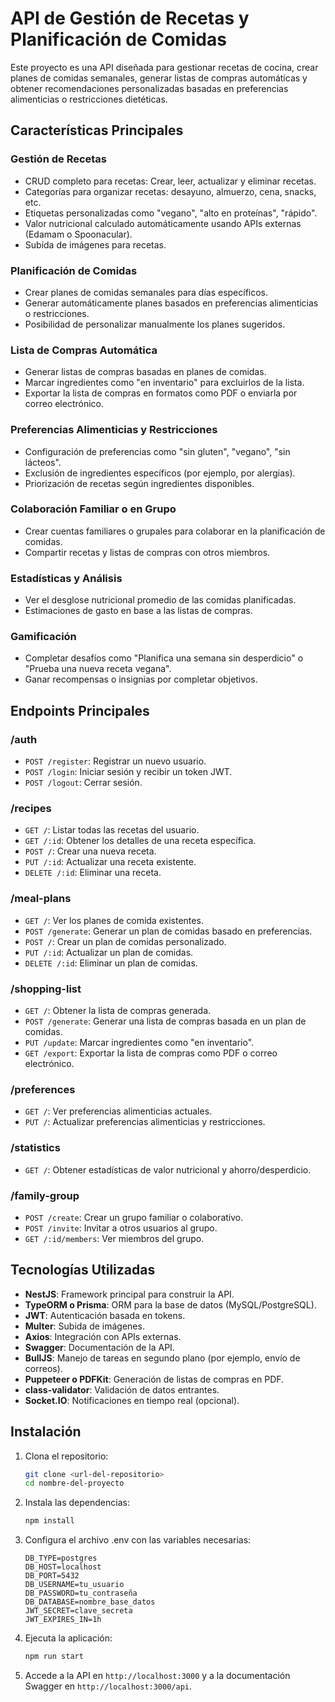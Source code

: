 # API de Gestión de Recetas y Planificación de Comidas

Este proyecto es una API diseñada para gestionar recetas de cocina, crear planes de comidas semanales, generar listas de compras automáticas y obtener recomendaciones personalizadas basadas en preferencias alimenticias o restricciones dietéticas.

## Características Principales

### Gestión de Recetas
- CRUD completo para recetas: Crear, leer, actualizar y eliminar recetas.
- Categorías para organizar recetas: desayuno, almuerzo, cena, snacks, etc.
- Etiquetas personalizadas como "vegano", "alto en proteínas", "rápido".
- Valor nutricional calculado automáticamente usando APIs externas (Edamam o Spoonacular).
- Subida de imágenes para recetas.

### Planificación de Comidas
- Crear planes de comidas semanales para días específicos.
- Generar automáticamente planes basados en preferencias alimenticias o restricciones.
- Posibilidad de personalizar manualmente los planes sugeridos.

### Lista de Compras Automática
- Generar listas de compras basadas en planes de comidas.
- Marcar ingredientes como "en inventario" para excluirlos de la lista.
- Exportar la lista de compras en formatos como PDF o enviarla por correo electrónico.

### Preferencias Alimenticias y Restricciones
- Configuración de preferencias como "sin gluten", "vegano", "sin lácteos".
- Exclusión de ingredientes específicos (por ejemplo, por alergias).
- Priorización de recetas según ingredientes disponibles.

### Colaboración Familiar o en Grupo
- Crear cuentas familiares o grupales para colaborar en la planificación de comidas.
- Compartir recetas y listas de compras con otros miembros.

### Estadísticas y Análisis
- Ver el desglose nutricional promedio de las comidas planificadas.
- Estimaciones de gasto en base a las listas de compras.

### Gamificación
- Completar desafíos como "Planifica una semana sin desperdicio" o "Prueba una nueva receta vegana".
- Ganar recompensas o insignias por completar objetivos.

## Endpoints Principales

### /auth
- `POST /register`: Registrar un nuevo usuario.
- `POST /login`: Iniciar sesión y recibir un token JWT.
- `POST /logout`: Cerrar sesión.

### /recipes
- `GET /`: Listar todas las recetas del usuario.
- `GET /:id`: Obtener los detalles de una receta específica.
- `POST /`: Crear una nueva receta.
- `PUT /:id`: Actualizar una receta existente.
- `DELETE /:id`: Eliminar una receta.

### /meal-plans
- `GET /`: Ver los planes de comida existentes.
- `POST /generate`: Generar un plan de comidas basado en preferencias.
- `POST /`: Crear un plan de comidas personalizado.
- `PUT /:id`: Actualizar un plan de comidas.
- `DELETE /:id`: Eliminar un plan de comidas.

### /shopping-list
- `GET /`: Obtener la lista de compras generada.
- `POST /generate`: Generar una lista de compras basada en un plan de comidas.
- `PUT /update`: Marcar ingredientes como "en inventario".
- `GET /export`: Exportar la lista de compras como PDF o correo electrónico.

### /preferences
- `GET /`: Ver preferencias alimenticias actuales.
- `PUT /`: Actualizar preferencias alimenticias y restricciones.

### /statistics
- `GET /`: Obtener estadísticas de valor nutricional y ahorro/desperdicio.

### /family-group
- `POST /create`: Crear un grupo familiar o colaborativo.
- `POST /invite`: Invitar a otros usuarios al grupo.
- `GET /:id/members`: Ver miembros del grupo.

## Tecnologías Utilizadas
- **NestJS**: Framework principal para construir la API.
- **TypeORM o Prisma**: ORM para la base de datos (MySQL/PostgreSQL).
- **JWT**: Autenticación basada en tokens.
- **Multer**: Subida de imágenes.
- **Axios**: Integración con APIs externas.
- **Swagger**: Documentación de la API.
- **BullJS**: Manejo de tareas en segundo plano (por ejemplo, envío de correos).
- **Puppeteer o PDFKit**: Generación de listas de compras en PDF.
- **class-validator**: Validación de datos entrantes.
- **Socket.IO**: Notificaciones en tiempo real (opcional).

## Instalación

1. Clona el repositorio:
   ```bash
   git clone <url-del-repositorio>
   cd nombre-del-proyecto
   ```

2. Instala las dependencias:
   ```bash
   npm install
   ```

3. Configura el archivo .env con las variables necesarias:

   ```
   DB_TYPE=postgres
   DB_HOST=localhost
   DB_PORT=5432
   DB_USERNAME=tu_usuario
   DB_PASSWORD=tu_contraseña
   DB_DATABASE=nombre_base_datos
   JWT_SECRET=clave_secreta
   JWT_EXPIRES_IN=1h
   ```

4. Ejecuta la aplicación:

   ```bash
   npm run start
   ```

5. Accede a la API en `http://localhost:3000` y a la documentación Swagger en `http://localhost:3000/api`.
